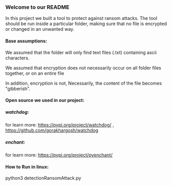 ### Welcome to our README 
In this project we built a tool to protect against ransom attacks.
The tool should be run inside a particular folder, making sure that no file is encrypted or changed in an unwanted way.

#### Base assumptions:
We assumed that the folder will only find text files (.txt) containing ascii characters.

We assumed that encryption does not necessarily occur on all folder files together, or on an entire file

In addition, encryption is not, Necessarily, the content of the file becomes "gibberish".

#### Open source we used in our project:
##### watchdog:
for learn more: https://pypi.org/project/watchdog/ , https://github.com/gorakhargosh/watchdog

##### enchant:
for learn more: https://pypi.org/project/pyenchant/

#### How to Run in linux:
python3 detectionRansomAttack.py
